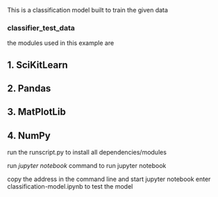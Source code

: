 This is a classification model built to train the given data
###  classifier\_test\_data

the modules used in this example are

## 1. SciKitLearn
## 2. Pandas
## 3. MatPlotLib
## 4. NumPy

run the runscript.py to install all dependencies/modules

run *jupyter notebook* command to run jupyter notebook

copy the address in the command line and start jupyter notebook enter classification-model.ipynb to test the model
